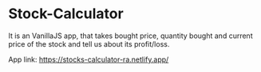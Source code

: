 # Stock-Calculator
It is an VanillaJS app, that takes bought price, quantity bought and current price of the stock and tell us about its profit/loss.

App link: https://stocks-calculator-ra.netlify.app/
